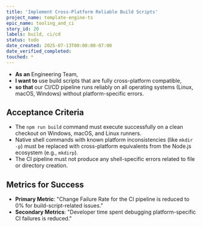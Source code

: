 ```yaml
---
title: 'Implement Cross-Platform Reliable Build Scripts'
project_name: template-engine-ts
epic_name: tooling_and_ci
story_id: 20
labels: build, ci/cd
status: todo
date_created: 2025-07-13T00:00:00-07:00
date_verified_completed: 
touched: *
---
```


- **As an** Engineering Team,
- **I want to** use build scripts that are fully cross-platform compatible,
- **so that** our CI/CD pipeline runs reliably on all operating systems (Linux, macOS, Windows) without platform-specific errors.

## Acceptance Criteria

- The `npm run build` command must execute successfully on a clean checkout on Windows, macOS, and Linux runners.
- Native shell commands with known platform inconsistencies (like `mkdir -p`) must be replaced with cross-platform equivalents from the Node.js ecosystem (e.g., `mkdirp`).
- The CI pipeline must not produce any shell-specific errors related to file or directory creation.

## Metrics for Success

- **Primary Metric**: "Change Failure Rate for the CI pipeline is reduced to 0% for build-script-related issues."
- **Secondary Metrics**: "Developer time spent debugging platform-specific CI failures is reduced."
